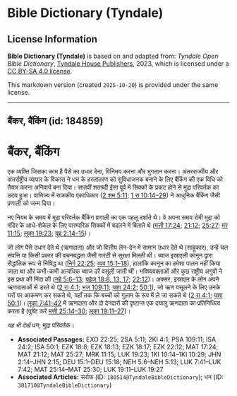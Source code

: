 # Bible Dictionary (Tyndale)

## License Information

**Bible Dictionary (Tyndale)** is based on and adapted from: _Tyndale Open Bible Dictionary_, [Tyndale House Publishers](https://tyndaleopenresources.com/), 2023, which is licensed under a [CC BY-SA 4.0 license](https://creativecommons.org/licenses/by-sa/4.0/legalcode.en).

This markdown version (created `2025-10-20`) is provided under the same license.



--------------------------------

## बैंकर, बैंकिंग (id: 184859)

बैंकर, बैंकिंग
==============

एक व्यक्ति जिसका काम है पैसे का उधार देना, विनिमय करना और भुगतान करना। अंतरराज्यीय और अंतर्राष्ट्रीय व्यापार के विकास ने धन के हस्तांतरण को सुविधाजनक बनाने के लिए बैंकिंग की एक विधि को तैयार करना अनिवार्य बना दिया। सातवीं शताब्दी ईसा पूर्व में सिक्कों के प्रकट होने से मुद्रा परिवर्तक का उदय हुआ। वाणिज्य में राजकीय एकाधिकार ([2 शम 5:11](https://ref.ly/2Sam5:11); [1 रा 10:14–29](https://ref.ly/1Kgs10:14-1Kgs10:29)) ने आधुनिक बैंकिंग जैसी प्रणाली को जन्म दिया। 

नए नियम के समय में मुद्रा परिवर्तक बैंकिंग प्रणाली का एक पहलू दर्शाते थे। वे अपना समय रोमी मुद्रा को मंदिर के आधे\-शेकेल के लिए पारम्परिक सिक्कों में बदलने में बिताते थे ([मत्ती 17:24](https://ref.ly/Matt17:24); [21:12](https://ref.ly/Matt21:12); [25:27](https://ref.ly/Matt25:27); [मर 11:15](https://ref.ly/Mark11:15); [लूका 19:23](https://ref.ly/Luke19:23); [यूह 2:14–15](https://ref.ly/John2:14-John2:15))।

जो लोग पैसे उधार देते थे (ऋणदाता) और जो वित्तीय लेन\-देन में सामान उधार देते थे (साहूकार), उन्हें चल संपत्ति या किसी प्रकार की वचनबद्धता जैसी गारंटी से सुरक्षा मिलती थी। ब्याज इस्राएली कानून द्वारा सैद्धांतिक रूप से निषिद्ध था ([निर्ग 22:25](https://ref.ly/Exod22:25); [व्यव 15:1–18](https://ref.ly/Deut15:1-Deut15:18)), हालांकि कानून का हमेशा पालन नहीं किया जाता था और कभी\-कभी अत्यधिक ब्याज दरें वसूली जाती थीं। भविष्यवक्ताओं और कुछ राष्ट्रीय अगुवों ने इस प्रथा की निंदा की ([नहे 5:6–13](https://ref.ly/Neh5:6-Neh5:13); [यहेज 18:8, 13, 17](https://ref.ly/Ezek18:8); [22:12](https://ref.ly/Ezek22:12))। अक्सर, इस्राएल के लोग अपने ऋणदाताओं से डरते थे ([2 रा 4:1](https://ref.ly/2Kgs4:1); [भज 109:11](https://ref.ly/Ps109:11); [यशा 24:2](https://ref.ly/Isa24:2); [50:1](https://ref.ly/Isa50:1)), जो ऋण वसूलने के लिए उनके घरों पर आक्रमण कर सकते थे, यहाँ तक कि बच्चों को गुलाम के रूप में ले जा सकते थे ([2 रा 4:1](https://ref.ly/2Kgs4:1); [यशा 50:1](https://ref.ly/Isa50:1))। [लूका 7:41–42](https://ref.ly/Luke7:41-Luke7:42) में ऋणदाता और दो देनदारों की दृष्टान्त एक दयालु ऋणदाता का प्रतिनिधित्व करता है (पुष्टि करें [मत्ती 25:14–30](https://ref.ly/Matt25:14-Matt25:30); [लूका 19:11–27](https://ref.ly/Luke19:11-Luke19:27))।

*यह भी देखें* धन; मुद्रा परिवर्तक।

* **Associated Passages:** EXO 22:25; 2SA 5:11; 2KI 4:1; PSA 109:11; ISA 24:2; ISA 50:1; EZK 18:8; EZK 18:13; EZK 18:17; EZK 22:12; MAT 17:24; MAT 21:12; MAT 25:27; MRK 11:15; LUK 19:23; 1KI 10:14–1KI 10:29; JHN 2:14–JHN 2:15; DEU 15:1–DEU 15:18; NEH 5:6–NEH 5:13; LUK 7:41–LUK 7:42; MAT 25:14–MAT 25:30; LUK 19:11–LUK 19:27
* **Associated Articles:** सर्राफ (ID: `180514@TyndaleBibleDictionary`); धन (ID: `381710@TyndaleBibleDictionary`)


